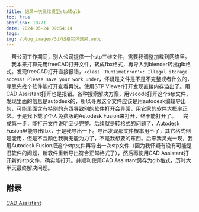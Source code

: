 ```yaml
---
title: 记录一次三维模型stp转glb
toc: true
abbrlink: 10771
date: 2024-05-24 09:54:14
tags:
img: /blog_images/3d/线框实体效果.webp
---
```


&emsp;帮公司工作期间，别人公司提供一个stp三维文件，需要我调整加载到网络里。
&emsp;我本来打算先用freeCAD打开文件，转成fbx格式，再导入到blender转出glb格式。发现freeCAD打开直接报错，`<class 'RuntimeError'>: Illegal storage access! Please save your work under`，怀疑是文件是不是不完整或者什么的，寻思先找个软件能打开查看再说。使用STP Viewer打开发现直接内存溢出了。用CAD Assistant打开也是报错。各种搜索解决方案，用vscode打开这个stp文件，发现里面的信息是autodesk的，所以寻思这个文件应该是用autodesk编辑导出的，可能里面含有特别的东西导致别的软件打开会异常，用它家的软件大概率正常。于是我下载了个人免费版的Autodesk Fusion来打开，终于能打开了。
&emsp;完成第一步，能打开文件说明至少完整。后续就是转格式的问题了，Autodesk Fusion里能导出fbx，于是我导出一下。导出发现那文件根本用不了，其它格式倒是能用，但是不含颜色我就无能为力了，不是我想要的东西。后来我灵光一现，我用Autodesk Fusion把这个stp文件再导出一次stp文件（因为我怀疑有没有可能是旧软件的问题，新软件重新导出符合正常格式了），然后再使用CAD Assistant打开新的stp文件，确实能打开。并顺利使用CAD Assistant另存为glb格式，历时大半天最终解决问题。


## 附录
[CAD Assistant](https://www.opencascade.com/products/cad-assistant/)